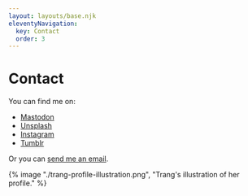 ```yaml
---
layout: layouts/base.njk
eleventyNavigation:
  key: Contact
  order: 3
---
```


# Contact

You can find me on: 

- <a rel="me" href="https://mas.to/@tomatosoul" target="_blank">Mastodon</a>
- <a rel="me" href="https://unsplash.com/@heycharlo" target="_blank">Unsplash</a>
- <a href="https://www.instagram.com/pagedeciel/" target="_blank">Instagram</a>
- <a href="https://wakamidori.tumblr.com/" target="_blank">Tumblr</a>

Or you can <a href="mailto:thientrangvu@proton.me?subject=Hi there">send me an email</a>.

{% image "./trang-profile-illustration.png", "Trang's illustration of her profile." %}